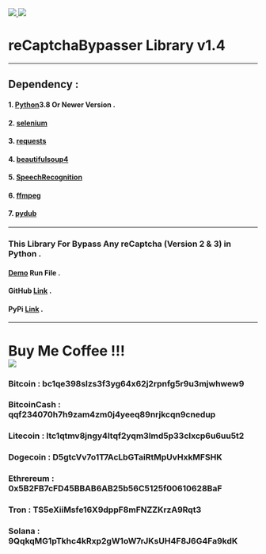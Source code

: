 <!-- Writed By : Dr.Linux -->

<a href="https://python.org" target="_blank">
<img src="https://img.shields.io/badge/python-v3.8-blue">
</a>

<a href="#">
<img src="https://img.shields.io/badge/platform-Linux%20%7C%20Windows%2010%20%7C%208.1%20%7C%207%20%7C-brown">
</a>

<h1>reCaptchaBypasser Library v1.4</h1>

<hr>

<h2>Dependency :</h2>
<h4>1. <a href="https://python.org" target="_blank">Python</a>3.8 Or Newer Version .</h4>
<h4>2. <a href="https://pypi.org/project/selenium" target="_blank">selenium</a></h4>
<h4>3. <a href="https://pypi.org/project/requests/" target="_blank">requests</a></h4>
<h4>4. <a href="https://pypi.org/project/beautifulsoup4/" target="_blank">beautifulsoup4</a></h4>
<h4>5. <a href="https://pypi.org/project/SpeechRecognition/" target="_blank">SpeechRecognition</a></h4>
<h4>6. <a href="https://ffmpeg.org/download.html" target="_blank">ffmpeg</a></h4>
<h4>7. <a href="https://pypi.org/project/pydub/" target="_blank">pydub</a></h4>

<hr>

<h3>This Library For Bypass Any reCaptcha (Version 2 & 3) in Python .</h3>
<h4><a href="https://github.com/DrLinuxOfficial/reCaptchaBypasser-Py/tree/main/Demo" target="_blank">Demo</a> Run File .</h4>
<h4>GitHub <a href="https://github.com/DrLinuxOfficial/reCaptchaBypasser-Py" target="_blank">Link</a> .</h4>
<h4>PyPi <a href="https://pypi.org/project/reCaptchaBypasser" target="_blank">Link</a> .</h4>

<hr>

<h1>
Buy Me Coffee !!!
<br>
<img src="https://img.shields.io/badge/-buy_me_a%C2%A0coffee-gray?logo=buy-me-a-coffee">
</h1>
<h3><b>Bitcoin : </b>bc1qe398slzs3f3yg64x62j2rpnfg5r9u3mjwhwew9</h3>
<h3><b>BitcoinCash : </b>qqf234070h7h9zam4zm0j4yeeq89nrjkcqn9cnedup</h3>
<h3><b>Litecoin : </b>ltc1qtmv8jngy4ltqf2yqm3lmd5p33clxcp6u6uu5t2</h3>
<h3><b>Dogecoin : </b>D5gtcVv7o1T7AcLbGTaiRtMpUvHxkMFSHK</h3>
<h3><b>Ethrereum : </b>0x5B2FB7cFD45BBAB6AB25b56C5125f00610628BaF</h3>
<h3><b>Tron : </b>TS5eXiiMsfe16X9dppF8mFNZZKrzA9Rqt3</h3>
<h3><b>Solana : </b>9QqkqMG1pTkhc4kRxp2gW1oW7rJKsUH4F8J6G4Fa9kdK</h3>
